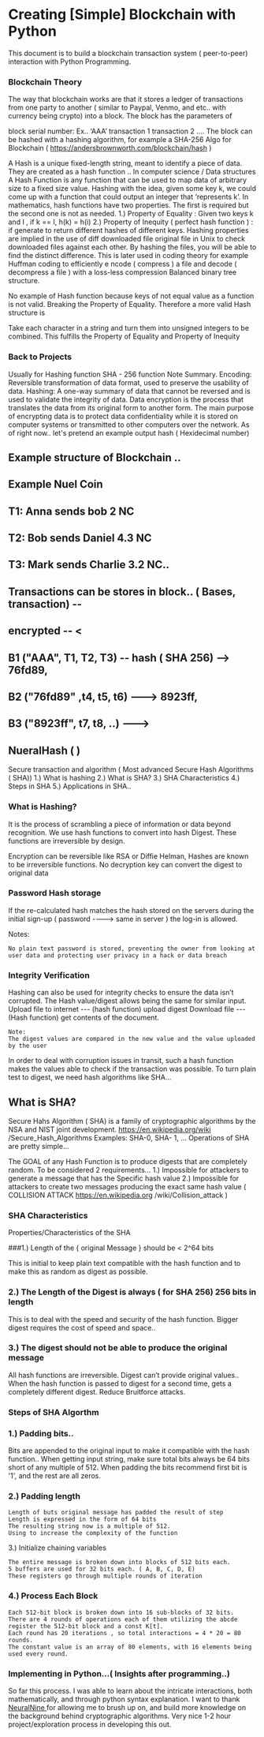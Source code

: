 # Creating [Simple] Blockchain with Python

This document is to build a blockchain transaction system ( peer-to-peer) interaction with Python Programming.

### Blockchain Theory

The way that blockchain works are that it stores a ledger of transactions from one party to another ( similar to Paypal, Venmo, and etc.. with
currency being crypto) into a block.
The block has the parameters of

block serial number: Ex.. ‘AAA’
transaction 1
transaction 2
....
The block can be hashed with a hashing algorithm, for example a SHA-256 Algo for Blockchain ( https://andersbrownworth.com/blockchain/hash
)

A Hash is a unique fixed-length string, meant to identify a piece of data. They are created as a hash function ..
In computer science / Data structures
A Hash Function is any function that can be used to map data of arbitrary size to a fixed size value. Hashing with the idea, given some key k, we
could come up with a function that could output an integer that ‘represents k’. In mathematics, hash functions have two properties. The first is
required but the second one is not as needed.
1.) Property of Equality : Given two keys k and I , if k == I, h(k) = h(i)
2.) Property of Inequity ( perfect hash function ) : if generate to return different hashes of different keys.
Hashing properties are implied in the use of diff downloaded file original file in Unix to check downloaded files against each other.
By hashing the files, you will be able to find the distinct difference. This is later used in coding theory for example Huffman coding to efficiently e
ncode ( compress ) a file and decode ( decompress a file ) with a loss-less compression Balanced binary tree structure.

No example of Hash function because keys of not equal value as a function is not valid. Breaking the Property of Equality. Therefore a more
valid Hash structure is

Take each character in a string and turn them into unsigned integers to be combined. This fulfills the Property of Equality and Property of
Inequity

### Back to Projects

Usually for Hashing function SHA - 256 function
Note Summary. Encoding: Reversible transformation of data format, used to preserve the usability of data. Hashing: A one-way summary
of data that cannot be reversed and is used to validate the integrity of data. Data encryption is the process that translates the data from
its original form to another form. The main purpose of encrypting data is to protect data confidentiality while it is stored on
computer systems or transmitted to other computers over the network.
As of right now.. let's pretend an example output hash ( Hexidecimal number)

## Example structure of Blockchain ..

## Example Nuel Coin

## T1: Anna sends bob 2 NC

## T2: Bob sends Daniel 4.3 NC

## T3: Mark sends Charlie 3.2 NC..

## Transactions can be stores in block.. ( Bases, transaction) --

## encrypted -- <

## B1 ("AAA", T1, T2, T3) -- hash ( SHA 256) --> 76fd89,

## B2 ("76fd89" ,t4, t5, t6) ---> 8923ff,

## B3 ("8923ff", t7, t8, ..) --->

## NueralHash ( )

Secure transaction and algorithm ( Most advanced Secure Hash Algorithms ( SHA))
1.) What is hashing
2.) What is SHA?
3.) SHA Characteristics
4.) Steps in SHA
5.) Applications in SHA..

### What is Hashing?

It is the process of scrambling a piece of information or data beyond recognition. We use hash functions to convert into hash Digest. These
functions are irreversible by design.

Encryption can be reversible like RSA or Diffie Helman, Hashes are known to be irreversible functions.
No decryption key can convert the digest to original data

### Password Hash storage

If the re-calculated hash matches the hash stored on the servers during the initial sign-up ( password ----> same in server ) the log-in is
allowed.

Notes:

```
No plain text password is stored, preventing the owner from looking at user data and protecting user privacy in a hack or data breach
```

### Integrity Verification

Hashing can also be used for integrity checks to ensure the data isn’t corrupted. The Hash value/digest allows being the same for similar
input.
Upload file to internet --- (hash function) upload digest
Download file --- (Hash function) get contents of the document.

```
Note:
The digest values are compared in the new value and the value uploaded by the user
```

In order to deal with corruption issues in transit, such a hash function makes the values able to check if the transaction was possible.
To turn plain test to digest, we need hash algorithms like SHA...

## What is SHA?

Secure Hahs Algorithm ( SHA) is a family of cryptographic algorithms by the NSA and NIST joint development. https://en.wikipedia.org/wiki
/Secure_Hash_Algorithms
Examples: SHA-0, SHA- 1, ...
Operations of SHA are pretty simple...

The GOAL of any Hash Function is to produce digests that are completely random. To be considered 2 requirements...
1.) Impossible for attackers to generate a message that has the Specific hash value
2.) Impossible for attackers to create two messages producing the exact same hash value ( COLLISION ATTACK https://en.wikipedia.org
/wiki/Collision_attack )

### SHA Characteristics

Properties/Characteristics of the SHA

###1.) Length of the { original Message } should be < 2^64 bits

This is initial to keep plain text compatible with the hash function and to make this as random as digest as possible.

### 2.) The Length of the Digest is always ( for SHA 256) 256 bits in length

This is to deal with the speed and security of the hash function. Bigger digest requires the cost of speed and space..

### 3.) The digest should not be able to produce the original message

All hash functions are irreversible. Digest can’t provide original values.. When the hash function is passed to digest for a second time, gets a
completely different digest. Reduce Bruitforce attacks.

### Steps of SHA Algorthm

### 1.) Padding bits..

Bits are appended to the original input to make it compatible with the hash function..
When getting input string, make sure total bits always be 64 bits short of any multiple of 512.
When padding the bits recommend first bit is '1', and the rest are all zeros.

### 2.) Padding length

```
Length of buts original message has padded the result of step
Length is expressed in the form of 64 bits
The resulting string now is a multiple of 512.
Using to increase the complexity of the function
```

3.) Initialize chaining variables

```
The entire message is broken down into blocks of 512 bits each.
5 buffers are used for 32 bits each. ( A, B, C, D, E)
These registers go through multiple rounds of iteration
```

### 4.) Process Each Block

```
Each 512-bit block is broken down into 16 sub-blocks of 32 bits.
There are 4 rounds of operations each of them utilizing the abcde register the 512-bit block and a const K[t].
Each round has 20 iterations , so total interactions = 4 * 20 = 80 rounds.
The constant value is an array of 80 elements, with 16 elements being used every round.
```

### Implementing in Python...( Insights after programming..)

So far this process. I was able to learn about the intricate interactions, both mathematically, and through python syntax explanation. I want to thank [NeuralNine ](https://www.youtube.com/watch?v=pYasYyjByKI&t=86s) for allowing me to brush up on, and build more knowledge on the background behind cryptographic algorithms. Very nice 1-2 hour project/exploration process in developing this out.

